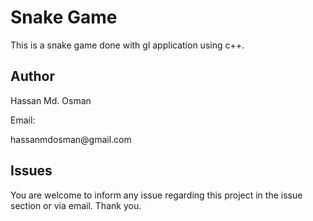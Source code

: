 # Snake Game

  <p>This is a snake game done with gl application using c++.</p>
  
## Author

  <p>Hassan Md. Osman</p>
  
  <p>Email:</p>hassanmdosman@gmail.com
  
## Issues

  You are welcome to inform any issue regarding this project in the issue section or via email. Thank you.
